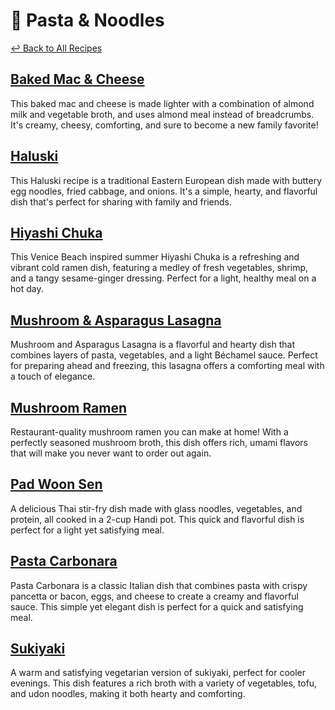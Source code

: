 # &#127837; Pasta &amp; Noodles

[&larrhk; Back to All Recipes](../README.md)

## [Baked Mac &amp; Cheese](baked-mac-cheese.adoc)
This baked mac and cheese is made lighter with a combination of almond milk and vegetable broth, and uses almond meal instead of breadcrumbs. It's creamy, cheesy, comforting, and sure to become a new family favorite!
## [Haluski](haluski.adoc)
This Haluski recipe is a traditional Eastern European dish made with buttery egg noodles, fried cabbage, and onions. It's a simple, hearty, and flavorful dish that's perfect for sharing with family and friends.
## [Hiyashi Chuka](hiyashi-chuka.adoc)
This Venice Beach inspired summer Hiyashi Chuka is a refreshing and vibrant cold ramen dish, featuring a medley of fresh vegetables, shrimp, and a tangy sesame-ginger dressing. Perfect for a light, healthy meal on a hot day.
## [Mushroom &amp; Asparagus Lasagna](mushroom-asparagus-lasagna.adoc)
Mushroom and Asparagus Lasagna is a flavorful and hearty dish that combines layers of pasta, vegetables, and a light Béchamel sauce. Perfect for preparing ahead and freezing, this lasagna offers a comforting meal with a touch of elegance.
## [Mushroom Ramen](mushroom-ramen.adoc)
Restaurant-quality mushroom ramen you can make at home! With a perfectly seasoned mushroom broth, this dish offers rich, umami flavors that will make you never want to order out again.
## [Pad Woon Sen](pad-woon-sen.adoc)
A delicious Thai stir-fry dish made with glass noodles, vegetables, and protein, all cooked in a 2-cup Handi pot. This quick and flavorful dish is perfect for a light yet satisfying meal.
## [Pasta Carbonara](pasta-carbonara.adoc)
Pasta Carbonara is a classic Italian dish that combines pasta with crispy pancetta or bacon, eggs, and cheese to create a creamy and flavorful sauce. This simple yet elegant dish is perfect for a quick and satisfying meal.
## [Sukiyaki](sukiyaki.adoc)
A warm and satisfying vegetarian version of sukiyaki, perfect for cooler evenings. This dish features a rich broth with a variety of vegetables, tofu, and udon noodles, making it both hearty and comforting.
